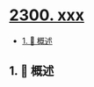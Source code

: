 # [2300. xxx](https://github.com/Tdahuyou/TNotes.leetcode/tree/main/notes/2300.%20xxx)

<!-- region:toc -->

- [1. 📝 概述](#1--概述)

<!-- endregion:toc -->

## 1. 📝 概述
